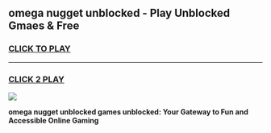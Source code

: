 
## omega nugget unblocked - Play Unblocked Gmaes & Free
<h3>
<a href="https://news.freeplayer.one?title=omega_nugget_unblocked&ref=16F">CLICK TO PLAY</a></h3>
<hr>

<h3>
<a href="https://news.freeplayer.one?title=omega_nugget_unblocked&ref=16F">CLICK 2 PLAY</a>
  
</h3>

<a href="https://news.freeplayer.one?title=omega_nugget_unblocked&ref=16F/"><img src="https://clearcache.store/games.png"></a>


**omega nugget unblocked games unblocked: Your Gateway to Fun and Accessible Online Gaming**
